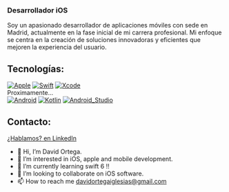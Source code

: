 ### Desarrollador iOS

Soy un apasionado desarrollador de aplicaciones móviles con sede en Madrid, actualmente en la fase inicial de mi carrera profesional. Mi enfoque se centra en la creación de soluciones innovadoras y eficientes que mejoren la experiencia del usuario. 
<!---

## Ejemplos de mis apps:

<img src="https://github.com/Pablomarke/GitImages/blob/main/whatvass%20image/Login.png" width="200" /><img src="https://github.com/Pablomarke/GitImages/blob/main//whatvass%20image/Chats.png" width="200" /><img src="https://github.com/Pablomarke/GitImages/blob/main/whatvass%20image/Biometric.png" width="200" /><img src="https://github.com/Pablomarke/GitImages/blob/main/GITNEWS/db1.png" width="200" /><img src="https://github.com/Pablomarke/GitImages/blob/main/GITNEWS/marvel2.png" width="200" /><img src="https://github.com/Pablomarke/GitImages/blob/main/GITNEWS/rym1.png" width="200" /><img src="https://github.com/Pablomarke/GitImages/blob/main/GITNEWS/pokemon3.png" width="200" /><img src="https://github.com/Pablomarke/GitImages/blob/main/GITNEWS/pokemon1.png" width="200" /><img src="https://github.com/Pablomarke/GitImages/blob/main/GITNEWS/map.png" width="200" /><img src="https://github.com/Pablomarke/GitImages/blob/main/GITNEWS/rym2.png" width="200" /><img src="https://github.com/Pablomarke/GitImages/blob/main/GITNEWS/pokemon2.png" width="200" /><img src="https://github.com/Pablomarke/GitImages/blob/main/GITNEWS/rym3.png" width="200" /><img src="https://github.com/Pablomarke/GitImages/blob/main/GITNEWS/rym4.png" width="200" />
--->
## Tecnologías:
[![Apple](https://img.shields.io/badge/iOS-999999?style=for-the-badge&logo=apple&logoColor=white&labelColor=101010)]()
[![Swift](https://img.shields.io/badge/Swift-FA7343?style=for-the-badge&logo=swift&logoColor=white&labelColor=101010)]()
[![Xcode](https://img.shields.io/badge/Xcode-1575F9?style=for-the-badge&logo=xcode&logoColor=white&labelColor=101010)]()
</br>
Proximamente...
</br>
[![Android](https://img.shields.io/badge/Android-3DDC84?style=for-the-badge&logo=android&logoColor=white&labelColor=101010)]()
[![Kotlin](https://img.shields.io/badge/Kotlin-0095D5?style=for-the-badge&logo=kotlin&logoColor=white&labelColor=101010)]()
[![Android_Studio](https://img.shields.io/badge/Android_Studio-3DDC84?style=for-the-badge&logo=android-studio&logoColor=white&labelColor=101010)]()

## Contacto:
[¿Hablamos? en LinkedIn ](https://www.linkedin.com/in/developdavid/)

- 👋 Hi, I’m David Ortega.
- 👀 I’m interested in iOS, apple and mobile development.
- 🌱 I’m currently learning swift 6 !!
- 💞️ I’m looking to collaborate on iOS software.
- 📫 How to reach me davidortegaiglesias@gmail.com

<!---
doi1987/doi1987 is a ✨ special ✨ repository because its `README.md` (this file) appears on your GitHub profile.
You can click the Preview link to take a look at your changes.
--->
